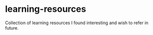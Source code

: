 # learning-resources
Collection of learning resources I found interesting and wish to refer in future.
